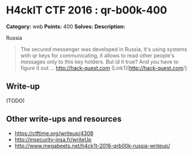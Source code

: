 # H4ckIT CTF 2016 : qr-b00k-400

**Category:** web
**Points:** 400
**Solves:**
**Description:**

Russia

> The secured messenger was developed in Russia, it's using systems with qr keys for communicating, it allows to read other people's messages only to this key holders. But id it true? And you have to figure it out ... <http://hack-quest.com> (Link1)[<http://hack-quest.com>/]

## Write-up

(TODO)

## Other write-ups and resources

* https://ctftime.org/writeup/4308
* http://insecurity-insa.fr/writeUp
* http://www.megabeets.net/h4ck1t-2016-qrb00k-russia-writeup/
